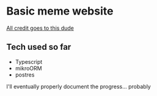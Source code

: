# Basic meme website

[All credit goes to this dude](https://www.youtube.com/watch?v=I6ypD7qv3Z8)

## Tech used so far
- Typescript
- mikroORM
- postres

I'll eventually properly document the progress... probably
